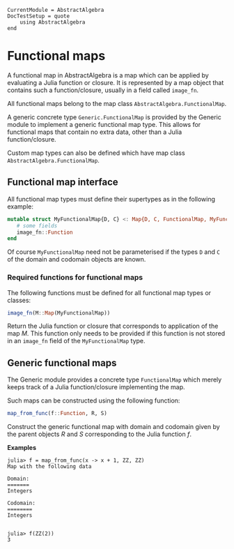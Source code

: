 ```@meta
CurrentModule = AbstractAlgebra
DocTestSetup = quote
    using AbstractAlgebra
end
```

# Functional maps

A functional map in AbstractAlgebra is a map which can be applied by evaluating a Julia
function or closure. It is represented by a map object that contains such a
function/closure, usually in a field called `image_fn`.

All functional maps belong to the map class `AbstractAlgebra.FunctionalMap`.

A generic concrete type `Generic.FunctionalMap` is provided by the Generic module to
implement a generic functional map type. This allows for functional maps that contain no
extra data, other than a Julia function/closure.

Custom map types can also be defined which have map class `AbstractAlgebra.FunctionalMap`.

## Functional map interface

All functional map types must define their supertypes as in the following example:

```julia
mutable struct MyFunctionalMap{D, C} <: Map{D, C, FunctionalMap, MyFunctionalMap}
   # some fields
   image_fn::Function
end
```
Of course `MyFunctionalMap` need not be parameterised if the types `D` and `C` of the
domain and codomain objects are known.

### Required functions for functional maps

The following functions must be defined for all functional map types or classes:

```julia
image_fn(M::Map(MyFunctionalMap))
```

Return the Julia function or closure that corresponds to application of the map $M$. This
function only needs to be provided if this function is not stored in an `image_fn`
field of the `MyFunctionalMap` type.

## Generic functional maps

The Generic module provides a concrete type `FunctionalMap` which merely keeps track of
a Julia function/closure implementing the map.

Such maps can be constructed using the following function:

```julia
map_from_func(f::Function, R, S)
```

Construct the generic functional map with domain and codomain given by the parent objects
$R$ and $S$ corresponding to the Julia function $f$.

**Examples**

```jldoctest
julia> f = map_from_func(x -> x + 1, ZZ, ZZ)
Map with the following data

Domain:
=======
Integers

Codomain:
========
Integers


julia> f(ZZ(2))
3

```

